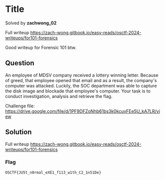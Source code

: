 # Title
Solved by **zachwong_02**

Full writeup https://zach-wong.gitbook.io/easy-reads/osctf-2024-writeups/for101-forensics

Good writeup for Forensic 101 btw.

## Question
An employee of MDSV company received a lottery winning letter. Because of greed, that employee opened that email and as a result, the company's computer was attacked. Luckily, the SOC department was able to capture the disk image and blockade that employee's computer. Your task is to conduct investigation, analysis and retrieve the flag.

Challenge file: https://drive.google.com/file/d/1PF9DFZoNhb61bs3k0kcuyFEe5U_kA7LR/view

## Solution
Full writeup https://zach-wong.gitbook.io/easy-reads/osctf-2024-writeups/for101-forensics


### Flag
`OSCTF{JU5t_n0rmal_eXE1_f113_w1th_C2_1n51De}`
